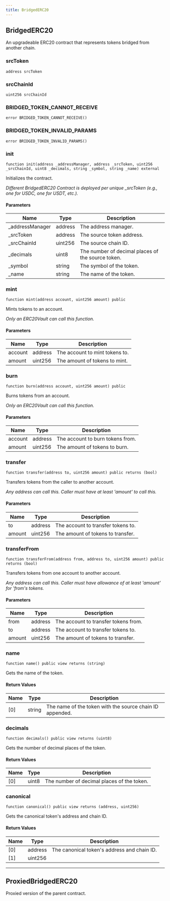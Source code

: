 ```yaml
---
title: BridgedERC20
---
```


## BridgedERC20

An upgradeable ERC20 contract that represents tokens bridged from
another chain.

### srcToken

```solidity
address srcToken
```

### srcChainId

```solidity
uint256 srcChainId
```

### BRIDGED_TOKEN_CANNOT_RECEIVE

```solidity
error BRIDGED_TOKEN_CANNOT_RECEIVE()
```

### BRIDGED_TOKEN_INVALID_PARAMS

```solidity
error BRIDGED_TOKEN_INVALID_PARAMS()
```

### init

```solidity
function init(address _addressManager, address _srcToken, uint256 _srcChainId, uint8 _decimals, string _symbol, string _name) external
```

Initializes the contract.

_Different BridgedERC20 Contract is deployed per unique \_srcToken
(e.g., one for USDC, one for USDT, etc.)._

#### Parameters

| Name             | Type    | Description                                       |
| ---------------- | ------- | ------------------------------------------------- |
| \_addressManager | address | The address manager.                              |
| \_srcToken       | address | The source token address.                         |
| \_srcChainId     | uint256 | The source chain ID.                              |
| \_decimals       | uint8   | The number of decimal places of the source token. |
| \_symbol         | string  | The symbol of the token.                          |
| \_name           | string  | The name of the token.                            |

### mint

```solidity
function mint(address account, uint256 amount) public
```

Mints tokens to an account.

_Only an ERC20Vault can call this function._

#### Parameters

| Name    | Type    | Description                    |
| ------- | ------- | ------------------------------ |
| account | address | The account to mint tokens to. |
| amount  | uint256 | The amount of tokens to mint.  |

### burn

```solidity
function burn(address account, uint256 amount) public
```

Burns tokens from an account.

_Only an ERC20Vault can call this function._

#### Parameters

| Name    | Type    | Description                      |
| ------- | ------- | -------------------------------- |
| account | address | The account to burn tokens from. |
| amount  | uint256 | The amount of tokens to burn.    |

### transfer

```solidity
function transfer(address to, uint256 amount) public returns (bool)
```

Transfers tokens from the caller to another account.

_Any address can call this. Caller must have at least 'amount' to
call this._

#### Parameters

| Name   | Type    | Description                        |
| ------ | ------- | ---------------------------------- |
| to     | address | The account to transfer tokens to. |
| amount | uint256 | The amount of tokens to transfer.  |

### transferFrom

```solidity
function transferFrom(address from, address to, uint256 amount) public returns (bool)
```

Transfers tokens from one account to another account.

_Any address can call this. Caller must have allowance of at least
'amount' for 'from's tokens._

#### Parameters

| Name   | Type    | Description                          |
| ------ | ------- | ------------------------------------ |
| from   | address | The account to transfer tokens from. |
| to     | address | The account to transfer tokens to.   |
| amount | uint256 | The amount of tokens to transfer.    |

### name

```solidity
function name() public view returns (string)
```

Gets the name of the token.

#### Return Values

| Name | Type   | Description                                              |
| ---- | ------ | -------------------------------------------------------- |
| [0]  | string | The name of the token with the source chain ID appended. |

### decimals

```solidity
function decimals() public view returns (uint8)
```

Gets the number of decimal places of the token.

#### Return Values

| Name | Type  | Description                                |
| ---- | ----- | ------------------------------------------ |
| [0]  | uint8 | The number of decimal places of the token. |

### canonical

```solidity
function canonical() public view returns (address, uint256)
```

Gets the canonical token's address and chain ID.

#### Return Values

| Name | Type    | Description                                 |
| ---- | ------- | ------------------------------------------- |
| [0]  | address | The canonical token's address and chain ID. |
| [1]  | uint256 |                                             |

---

## ProxiedBridgedERC20

Proxied version of the parent contract.
